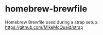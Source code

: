 # homebrew-brewfile
Homebrew Brewfile used during a strap setup: https://github.com/MikeMcQuaid/strap
